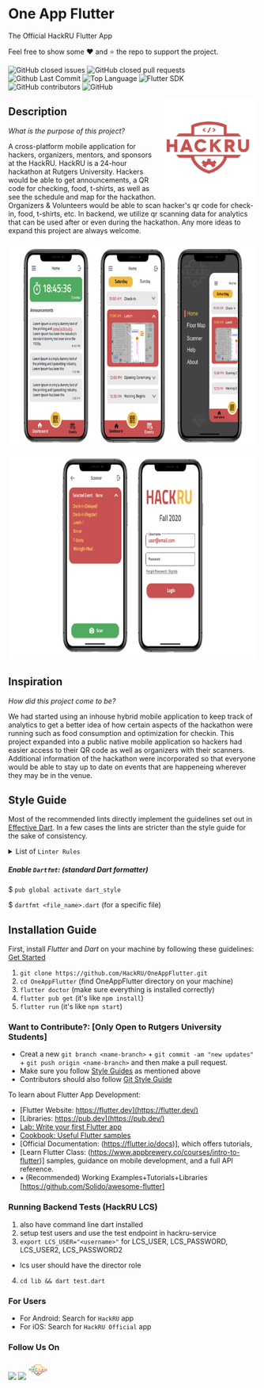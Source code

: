 # One App Flutter

The Official HackRU Flutter App

Feel free to show some :heart: and :star: the repo to support the project.

![GitHub closed issues](https://img.shields.io/github/issues-closed/HackRU/OneAppFlutter?color=1ab8aa)
![GitHub closed pull requests](https://img.shields.io/github/issues-pr-closed-raw/HackRU/OneAppFlutter?color=eb8810)
![Github Last Commit](https://img.shields.io/github/last-commit/HackRU/OneAppFlutter/master?color=red&label=last%20commit%20%7C%202020)
![Top Language](https://img.shields.io/github/languages/top/HackRU/OneAppflutter?logo=Dart)
![Flutter SDK](https://img.shields.io/badge/Flutter%20SDK-%3E%201.19.0-blue?logo=flutter)
![GitHub contributors](https://img.shields.io/github/contributors/HackRU/OneAppFlutter?color=ed53bc)
![GitHub](https://img.shields.io/github/license/HackRU/OneAppFlutter)

<img align="right" src="./screenshots/hackru_red.png" height="200">

## Description
*What is the purpose of this project?*

A cross-platform mobile application for hackers, organizers, mentors, and sponsors at the HackRU. HackRU is a 24-hour hackathon at Rutgers University. Hackers would be able to get announcements, a QR code for checking, food, t-shirts, as well as see the schedule and map for the hackathon. Organizers & Volunteers would be able to scan hacker's qr code for check-in, food, t-shirts, etc. In backend, we utilize qr scanning data for analytics that can be used after or even during the hackathon. Any more ideas to expand this project are always welcome.

<img src="screenshots/new_design_1.png" height="420em" />
<img src="screenshots/new_design_2.png" height="420em" />

## Inspiration
*How did this project come to be?*

We had started using an inhouse hybrid mobile application to keep track of analytics to get a better idea of how certain aspects of the hackathon were running such as food consumption and optimization for checkin. This project expanded into a public native mobile application so hackers had easier access to their QR code as well as organizers with their scanners. Additional information of the hackathon were incorporated so that everyone would be able to stay up to date on events that are happeneing wherever they may be in the venue.

## Style Guide
Most of the recommended lints directly implement the guidelines set out in [Effective Dart](https://dart.dev/guides/language/effective-dart). In a few cases the lints are stricter than the style guide for the sake of consistency.

<details>
<summary>List of <code>Linter Rules</code></summary>
<p>

```yaml
linter:
  rules:
    - always_declare_return_types
    - always_require_non_null_named_parameters
    - annotate_overrides
    - avoid_empty_else
    - avoid_init_to_null
    - avoid_null_checks_in_equality_operators
    - avoid_relative_lib_imports
    - avoid_return_types_on_setters
    - avoid_shadowing_type_parameters
    - avoid_types_as_parameter_names
    - camel_case_extensions
    - curly_braces_in_flow_control_structures
    - empty_catches
    - empty_constructor_bodies
    - library_names
    - library_prefixes
    - no_duplicate_case_values
    - null_closures
    - omit_local_variable_types
    - prefer_adjacent_string_concatenation
    - prefer_collection_literals
    - prefer_conditional_assignment
    - prefer_contains
    - prefer_equal_for_default_values
    - prefer_final_fields
    - prefer_for_elements_to_map_fromIterable
    - prefer_generic_function_type_aliases
    - prefer_if_null_operators
    - prefer_is_empty
    - prefer_is_not_empty
    - prefer_iterable_whereType
    - prefer_single_quotes
    - prefer_spread_collections
    - recursive_getters
    - slash_for_doc_comments
    - type_init_formals
    - unawaited_futures
    - unnecessary_const
    - unnecessary_new
    - unnecessary_null_in_if_null_operators
    - unnecessary_this
    - unrelated_type_equality_checks
    - use_function_type_syntax_for_parameters
    - use_rethrow_when_possible
    - valid_regexps
```

</p>
</details>

##### Enable `Dartfmt`: (standard Dart formatter)
$ `pub global activate dart_style`

$ `dartfmt <file_name>.dart` (for a specific file)


## Installation Guide
First, install *Flutter* and *Dart* on your machine by following these guidelines: [Get Started](https://flutter.dev/docs/get-started/install)

1. `git clone https://github.com/HackRU/OneAppFlutter.git`
2. `cd OneAppFlutter`  (find OneAppFlutter directory on your machine)
3. `flutter doctor`    (make sure everything is installed correctly)
3. `flutter pub get`   (it's like `npm install`)
4. `flutter run`       (it's like `npm start`)

### Want to Contribute?: [Only Open to Rutgers University Students]
- Creat a new `git branch <name-branch>` + `git commit -am "new updates"` + `git push origin <name-branch>` and then make a pull request.
- Make sure you follow [Style Guides](https://github.com/HackRU/OneAppFlutter#style-guide) as mentioned above
- Contributors should also follow [Git Style Guide](https://github.com/agis/git-style-guide)

To learn about Flutter App Development:

- [Flutter Website: https://flutter.dev](https://flutter.dev/)
- [Libraries: https://pub.dev](https://pub.dev/)
- [Lab: Write your first Flutter app](https://flutter.io/docs/get-started/codelab)
- [Cookbook: Useful Flutter samples](https://flutter.io/docs/cookbook)
- [Official Documentation: (https://flutter.io/docs)], which offers tutorials,
- [Learn Flutter Class: (https://www.appbrewery.co/courses/intro-to-flutter)]
samples, guidance on mobile development, and a full API reference.
- ⭑ (Recommended) Working Examples+Tutorials+Libraries [https://github.com/Solido/awesome-flutter]

### Running Backend Tests (HackRU LCS)
1. also have command line dart installed
2. setup test users and use the test endpoint in hackru-service
3. `export LCS_USER="<username>"` for LCS_USER, LCS_PASSWORD, LCS_USER2, LCS_PASSWORD2
  - lcs user should have the director role
4. `cd lib && dart test.dart`

### For Users
* For Android: Search for `HackRU` app
* For iOS: Search for `HackRU Official` app

### Follow Us On
<a href="https://www.facebook.com/theHackRU/"><img src="https://webstockreview.net/images/facebook-clipart-favicon.png" width="40"></a>
<a href="https://www.instagram.com/thehackru/"><img src="https://i.pinimg.com/originals/a2/5f/4f/a25f4f58938bbe61357ebca42d23866f.png" width="40"></a>
<a href="https://hackru.org/"><img src="https://raw.githubusercontent.com/HackRU/OneAppFlutter/master/screenshots/appIconImage.png" width="40"></a>
